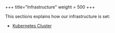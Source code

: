 +++
title="Infrastructure"
weight = 500
+++

This sections explains how our infrastructure is set:

* [Kubernetes Cluster](/infrastructure/kubernetes/)
